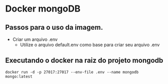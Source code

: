 # Docker mongoDB

## Passos para o uso da imagem.

- Criar um arquivo .env
    - Utilize o arquivo default.env como base para criar seu arquivo .env
## Executando o docker na raiz do projeto mongodb
`docker run -d -p 27017:27017 --env-file .env --name mongodb mongo:latest`